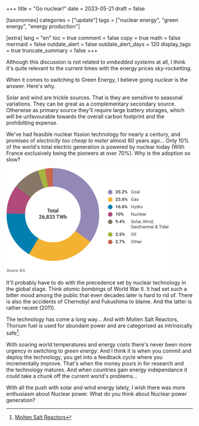 +++
title = "Go nuclear!"
date = 2023-05-21
draft = false

[taxonomies]
categories = ["update"]
tags = ["nuclear energy", "green energy", "energy production"]

[extra]
lang = "en"
toc = true
comment = false
copy = true
math = false
mermaid = false
outdate_alert = false
outdate_alert_days = 120
display_tags = true
truncate_summary = false
+++

Although this discussion is not related to *embedded systems* at all, I think it's quite relevant to the current times with the energy prices sky-rocketting.

When it comes to switching to Green Energy, I believe going *nuclear* is the answer. Here's why.

Solar and wind are trickle sources. That is they are sensitive to seasonal variations. They can be great as a complementary secondary source. Otherwise as primary source they'll require large battery storages, which will be unfavourable towards the overall carbon footprint and the prohibitting expense.

We've had feasible nuclear fission technology for nearly a century, and promises of *electricity too cheap to meter* almost 80 years ago... Only 10% of the world's total electric generation is powered by nuclear today (With France exclusively being the pioneers at over 70%). Why is the adoption so slow?

![electric production breakdown](/img/world-electricity-production-2022.png)

It'll probably have to do with the precedence set by nuclear technology in the global stage. Think *atomic bombings* of World War II. It had set such a bitter mood among the public that even decades later is hard to rid of. There is also the accidents of Chernobyl and Fukushima to blame. And the latter is rather recent (2011).

The technology has come a long way... And with Molten Salt Reactors, Thorium fuel is used for abundant power and are categorised as intrinsically safe[^1].

With soaring world temperatures and energy costs there's never been more urgency in switching to *green energy*. And I think it is when you commit and deploy the technology, you get into a feedback cycle where you incrementally improve. That's when the money pours in for research and the technology matures. And when countries gain energy independance it could take a chunk off the current world's problems...

With all the push with solar and wind energy lately, I wish there was more enthusiasm about Nuclear power. What do you think about Nuclear power generation?


[^1]: [Molten Salt Reactors](https://world-nuclear.org/information-library/current-and-future-generation/molten-salt-reactors.aspx)
